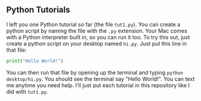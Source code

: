 ## Python Tutorials

I left you one Python tutorial so far (the file `tut1.py`). You can create a python script by naming the file with the `.py` extension. Your Mac comes with a Python interpreter built in, so you can run it too. To try this out, just create a python script on your desktop named `hi.py`. Just put this line in that file:
```python
print("Hello World!")
```

You can then run that file by opening up the terminal and typing `python desktop/hi.py`. You should see the terminal say "Hello World!". You can text me anytime you need help. I'll just put each tutorial in this repository like I did with `tut1.py`.
